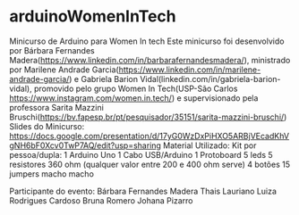 # arduinoWomenInTech
Minicurso de Arduino para Women In tech
Este minicurso foi desenvolvido por Bárbara Fernandes Madera(https://www.linkedin.com/in/barbarafernandesmadera/), ministrado por Marilene Andrade Garcia(https://www.linkedin.com/in/marilene-andrade-garcia/) e Gabriela Barion Vidal(linkedin.com/in/gabriela-barion-vidal), promovido pelo grupo Women In Tech(USP-São Carlos https://www.instagram.com/women.in.tech/) e supervisionado pela professora Sarita Mazzini Bruschi(https://bv.fapesp.br/pt/pesquisador/35151/sarita-mazzini-bruschi/)
Slides do Minicurso: https://docs.google.com/presentation/d/17yG0WzDxPiHXO5ARBjVEcadKhVgNH6bF0Xcv0TwP7AQ/edit?usp=sharing
Material Utilizado: 
  Kit por pessoa/dupla: 
  1 Arduino Uno 
  1 Cabo USB/Arduino
  1 Protoboard 
  5 leds 
  5 resistores 360 ohm (qualquer valor entre 200 e 400 ohm serve) 
  4 botões 
  15 jumpers macho macho

  Participante do evento:
  Bárbara Fernandes Madera
  Thais Lauriano
  Luiza Rodrigues Cardoso 
  Bruna Romero
  Johana Pizarro
